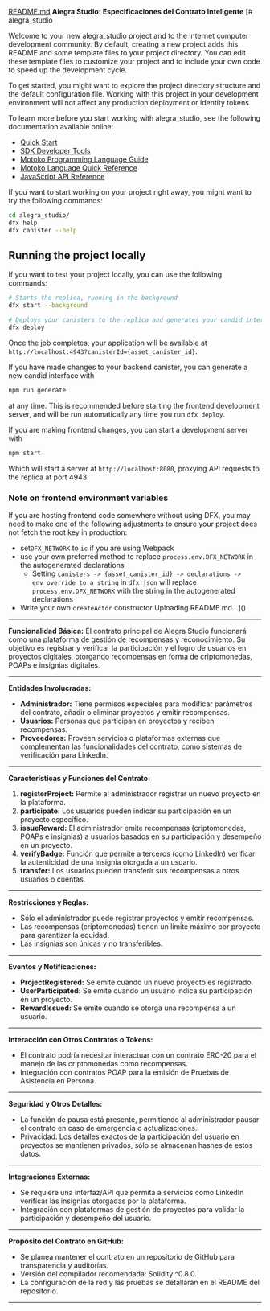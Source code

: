 [README.md](https://github.com/MissAlegraLov/AlegraStudio/files/12824222/README.md)
**Alegra Studio: Especificaciones del Contrato Inteligente**
[# alegra_studio

Welcome to your new alegra_studio project and to the internet computer development community. By default, creating a new project adds this README and some template files to your project directory. You can edit these template files to customize your project and to include your own code to speed up the development cycle.

To get started, you might want to explore the project directory structure and the default configuration file. Working with this project in your development environment will not affect any production deployment or identity tokens.

To learn more before you start working with alegra_studio, see the following documentation available online:

- [Quick Start](https://internetcomputer.org/docs/current/developer-docs/quickstart/hello10mins)
- [SDK Developer Tools](https://internetcomputer.org/docs/current/developer-docs/build/install-upgrade-remove)
- [Motoko Programming Language Guide](https://internetcomputer.org/docs/current/developer-docs/build/cdks/motoko-dfinity/motoko/)
- [Motoko Language Quick Reference](https://internetcomputer.org/docs/current/references/motoko-ref/)
- [JavaScript API Reference](https://erxue-5aaaa-aaaab-qaagq-cai.raw.icp0.io)

If you want to start working on your project right away, you might want to try the following commands:

```bash
cd alegra_studio/
dfx help
dfx canister --help
```

## Running the project locally

If you want to test your project locally, you can use the following commands:

```bash
# Starts the replica, running in the background
dfx start --background

# Deploys your canisters to the replica and generates your candid interface
dfx deploy
```

Once the job completes, your application will be available at `http://localhost:4943?canisterId={asset_canister_id}`.

If you have made changes to your backend canister, you can generate a new candid interface with

```bash
npm run generate
```

at any time. This is recommended before starting the frontend development server, and will be run automatically any time you run `dfx deploy`.

If you are making frontend changes, you can start a development server with

```bash
npm start
```

Which will start a server at `http://localhost:8080`, proxying API requests to the replica at port 4943.

### Note on frontend environment variables

If you are hosting frontend code somewhere without using DFX, you may need to make one of the following adjustments to ensure your project does not fetch the root key in production:

- set`DFX_NETWORK` to `ic` if you are using Webpack
- use your own preferred method to replace `process.env.DFX_NETWORK` in the autogenerated declarations
  - Setting `canisters -> {asset_canister_id} -> declarations -> env_override to a string` in `dfx.json` will replace `process.env.DFX_NETWORK` with the string in the autogenerated declarations
- Write your own `createActor` constructor
Uploading README.md…]()



---

**Funcionalidad Básica:**
El contrato principal de Alegra Studio funcionará como una plataforma de gestión de recompensas y reconocimiento. Su objetivo es registrar y verificar la participación y el logro de usuarios en proyectos digitales, otorgando recompensas en forma de criptomonedas, POAPs e insignias digitales.

---

**Entidades Involucradas:**

- **Administrador:** Tiene permisos especiales para modificar parámetros del contrato, añadir o eliminar proyectos y emitir recompensas.
- **Usuarios:** Personas que participan en proyectos y reciben recompensas.
- **Proveedores:** Proveen servicios o plataformas externas que complementan las funcionalidades del contrato, como sistemas de verificación para LinkedIn.

---

**Características y Funciones del Contrato:**

1. **registerProject:** Permite al administrador registrar un nuevo proyecto en la plataforma.
2. **participate:** Los usuarios pueden indicar su participación en un proyecto específico.
3. **issueReward:** El administrador emite recompensas (criptomonedas, POAPs e insignias) a usuarios basados en su participación y desempeño en un proyecto.
4. **verifyBadge:** Función que permite a terceros (como LinkedIn) verificar la autenticidad de una insignia otorgada a un usuario.
5. **transfer:** Los usuarios pueden transferir sus recompensas a otros usuarios o cuentas.

---

**Restricciones y Reglas:**

- Sólo el administrador puede registrar proyectos y emitir recompensas.
- Las recompensas (criptomonedas) tienen un límite máximo por proyecto para garantizar la equidad.
- Las insignias son únicas y no transferibles.

---

**Eventos y Notificaciones:**

- **ProjectRegistered:** Se emite cuando un nuevo proyecto es registrado.
- **UserParticipated:** Se emite cuando un usuario indica su participación en un proyecto.
- **RewardIssued:** Se emite cuando se otorga una recompensa a un usuario.

---

**Interacción con Otros Contratos o Tokens:**

- El contrato podría necesitar interactuar con un contrato ERC-20 para el manejo de las criptomonedas como recompensas.
- Integración con contratos POAP para la emisión de Pruebas de Asistencia en Persona.

---

**Seguridad y Otros Detalles:**

- La función de pausa está presente, permitiendo al administrador pausar el contrato en caso de emergencia o actualizaciones.
- Privacidad: Los detalles exactos de la participación del usuario en proyectos se mantienen privados, sólo se almacenan hashes de estos datos.

---

**Integraciones Externas:**

- Se requiere una interfaz/API que permita a servicios como LinkedIn verificar las insignias otorgadas por la plataforma.
- Integración con plataformas de gestión de proyectos para validar la participación y desempeño del usuario.

---

**Propósito del Contrato en GitHub:**

- Se planea mantener el contrato en un repositorio de GitHub para transparencia y auditorías.
- Versión del compilador recomendada: Solidity ^0.8.0.
- La configuración de la red y las pruebas se detallarán en el README del repositorio.

---
